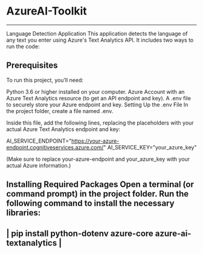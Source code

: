 # AzureAI-Toolkit
-----------------
Language Detection Application
This application detects the language of any text you enter using Azure's Text Analytics API. It includes two ways to run the code:

Prerequisites
--------------
To run this project, you’ll need:

Python 3.6 or higher installed on your computer.
Azure Account with an Azure Text Analytics resource (to get an API endpoint and key).
A .env file to securely store your Azure endpoint and key.
Setting Up the .env File
In the project folder, create a file named .env.

Inside this file, add the following lines, replacing the placeholders with your actual Azure Text Analytics endpoint and key:

AI_SERVICE_ENDPOINT="https://your-azure-endpoint.cognitiveservices.azure.com/"
AI_SERVICE_KEY="your_azure_key"

(Make sure to replace your-azure-endpoint and your_azure_key with your actual Azure information.)

Installing Required Packages
Open a terminal (or command prompt) in the project folder.
Run the following command to install the necessary libraries:
---------------------------------------------------------------
| pip install python-dotenv azure-core azure-ai-textanalytics |
---------------------------------------------------------------
